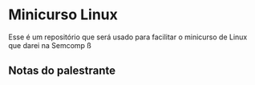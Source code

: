 Minicurso Linux
===============

Esse é um repositório que será usado para facilitar o minicurso de Linux que darei na Semcomp ß

Notas do palestrante
--------------------
